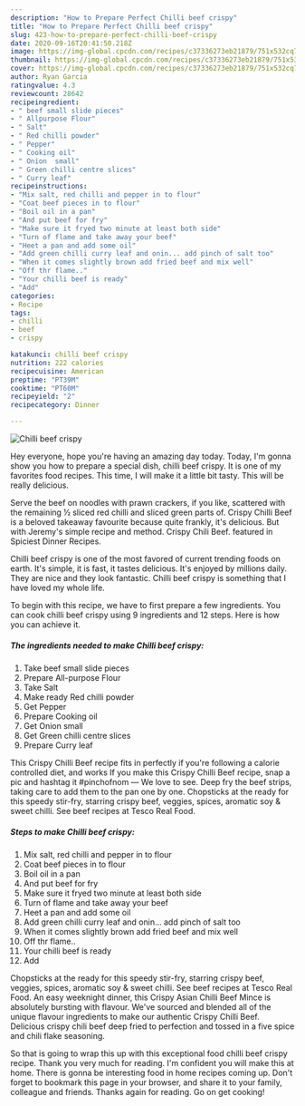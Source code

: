 ```yaml
---
description: "How to Prepare Perfect Chilli beef crispy"
title: "How to Prepare Perfect Chilli beef crispy"
slug: 423-how-to-prepare-perfect-chilli-beef-crispy
date: 2020-09-16T20:41:50.218Z
image: https://img-global.cpcdn.com/recipes/c37336273eb21879/751x532cq70/chilli-beef-crispy-recipe-main-photo.jpg
thumbnail: https://img-global.cpcdn.com/recipes/c37336273eb21879/751x532cq70/chilli-beef-crispy-recipe-main-photo.jpg
cover: https://img-global.cpcdn.com/recipes/c37336273eb21879/751x532cq70/chilli-beef-crispy-recipe-main-photo.jpg
author: Ryan Garcia
ratingvalue: 4.3
reviewcount: 28642
recipeingredient:
- " beef small slide pieces"
- " Allpurpose Flour"
- " Salt"
- " Red chilli powder"
- " Pepper"
- " Cooking oil"
- " Onion  small"
- " Green chilli centre slices"
- " Curry leaf"
recipeinstructions:
- "Mix salt, red chilli and pepper in to flour"
- "Coat beef pieces in to flour"
- "Boil oil in a pan"
- "And put beef for fry"
- "Make sure it fryed two minute at least both side"
- "Turn of flame and take away your beef"
- "Heet a pan and add some oil"
- "Add green chilli curry leaf and onin... add pinch of salt too"
- "When it comes slightly brown add fried beef and mix well"
- "Off thr flame.."
- "Your chilli beef is ready"
- "Add"
categories:
- Recipe
tags:
- chilli
- beef
- crispy

katakunci: chilli beef crispy 
nutrition: 222 calories
recipecuisine: American
preptime: "PT39M"
cooktime: "PT60M"
recipeyield: "2"
recipecategory: Dinner

---
```



![Chilli beef crispy](https://img-global.cpcdn.com/recipes/c37336273eb21879/751x532cq70/chilli-beef-crispy-recipe-main-photo.jpg)

Hey everyone, hope you're having an amazing day today. Today, I'm gonna show you how to prepare a special dish, chilli beef crispy. It is one of my favorites food recipes. This time, I will make it a little bit tasty. This will be really delicious.

Serve the beef on noodles with prawn crackers, if you like, scattered with the remaining ½ sliced red chilli and sliced green parts of. Crispy Chilli Beef is a beloved takeaway favourite because quite frankly, it&#39;s delicious. But with Jeremy&#39;s simple recipe and method. Crispy Chili Beef. featured in Spiciest Dinner Recipes.

Chilli beef crispy is one of the most favored of current trending foods on earth. It's simple, it is fast, it tastes delicious. It's enjoyed by millions daily. They are nice and they look fantastic. Chilli beef crispy is something that I have loved my whole life.


To begin with this recipe, we have to first prepare a few ingredients. You can cook chilli beef crispy using 9 ingredients and 12 steps. Here is how you can achieve it.

<!--inarticleads1-->

##### The ingredients needed to make Chilli beef crispy:

1. Take  beef small slide pieces
1. Prepare  All-purpose Flour
1. Take  Salt
1. Make ready  Red chilli powder
1. Get  Pepper
1. Prepare  Cooking oil
1. Get  Onion  small
1. Get  Green chilli centre slices
1. Prepare  Curry leaf


This Crispy Chilli Beef recipe fits in perfectly if you&#39;re following a calorie controlled diet, and works If you make this Crispy Chilli Beef recipe, snap a pic and hashtag it #pinchofnom — We love to see. Deep fry the beef strips, taking care to add them to the pan one by one. Chopsticks at the ready for this speedy stir-fry, starring crispy beef, veggies, spices, aromatic soy &amp; sweet chilli. See beef recipes at Tesco Real Food. 

<!--inarticleads2-->

##### Steps to make Chilli beef crispy:

1. Mix salt, red chilli and pepper in to flour
1. Coat beef pieces in to flour
1. Boil oil in a pan
1. And put beef for fry
1. Make sure it fryed two minute at least both side
1. Turn of flame and take away your beef
1. Heet a pan and add some oil
1. Add green chilli curry leaf and onin... add pinch of salt too
1. When it comes slightly brown add fried beef and mix well
1. Off thr flame..
1. Your chilli beef is ready
1. Add


Chopsticks at the ready for this speedy stir-fry, starring crispy beef, veggies, spices, aromatic soy &amp; sweet chilli. See beef recipes at Tesco Real Food. An easy weeknight dinner, this Crispy Asian Chilli Beef Mince is absolutely bursting with flavour. We&#39;ve sourced and blended all of the unique flavour ingredients to make our authentic Crispy Chilli Beef. Delicious crispy chili beef deep fried to perfection and tossed in a five spice and chili flake seasoning. 

So that is going to wrap this up with this exceptional food chilli beef crispy recipe. Thank you very much for reading. I'm confident you will make this at home. There is gonna be interesting food in home recipes coming up. Don't forget to bookmark this page in your browser, and share it to your family, colleague and friends. Thanks again for reading. Go on get cooking!
